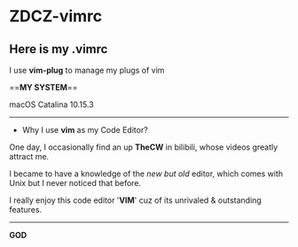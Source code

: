 # ZDCZ-vimrc

## Here is my **.vimrc**

I use **vim-plug** to manage my plugs of vim


==**MY SYSTEM**==

macOS Catalina 10.15.3


---

- Why I use **vim** as my Code Editor?

One day, I occasionally find an up **TheCW** in bilibili, whose videos greatly attract me.

I became to have a knowledge of the *new but old* editor, which comes with Unix but I never noticed that before. 

I really enjoy this code editor '**VIM**' cuz of its unrivaled & outstanding features. 

---


**GOD**
